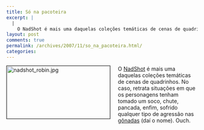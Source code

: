 ```yaml
---
title: Só na pacoteira
excerpt: |
  |
    O NadShot é mais uma daquelas coleções temáticas de cenas de quadrinhos. No caso, retrata situações em que os personagens tenham tomado um soco, chute, pancada, enfim, sofrido qualquer tipo de agressão nas gônadas (daí o nome). Ouch....
layout: post
comments: true
permalink: /archives/2007/11/so_na_pacoteira.html/
categories:
---
```

<span class="mt-enclosure mt-enclosure-image"><img alt="nadshot_robin.jpg" src="//chester.me/archives/img/nadshot_robin.jpg" width="272" height="139" class="mt-image-left" style="float: left; margin: 0 20px 20px 0; border-width:1px; border-style:solid;" /></span>O [NadShot][1] é mais uma daquelas coleções temáticas de cenas de quadrinhos. No caso, retrata situações em que os personagens tenham tomado um soco, chute, pancada, enfim, sofrido qualquer tipo de agressão nas [gônadas][2] (daí o nome). Ouch.

 [1]: http://nadshot.com
 [2]: http://pt.wikipedia.org/wiki/G%C3%B4nada
